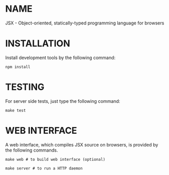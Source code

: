 NAME
=======================

JSX - Object-oriented, statically-typed programming language for browsers

INSTALLATION
=======================

Install development tools by the following command:

    npm install

TESTING
=======================

For server side tests, just type the following command:

    make test

WEB INTERFACE
=======================

A web interface, which compiles JSX source  on browsers, is
provided by the following commands.

    make web # to build web interface (optional)

    make server # to run a HTTP daemon


